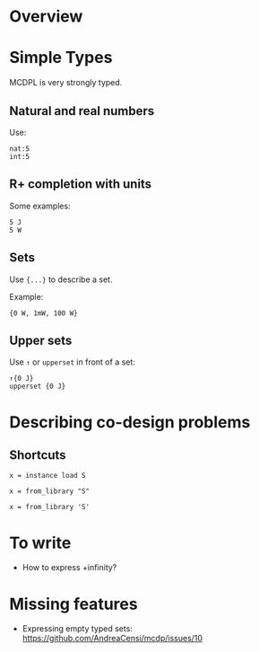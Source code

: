 
Overview
========



Simple Types
============

MCDPL is very strongly typed.


Natural and real numbers
------------------------

Use:

	nat:5
	int:5


R+ completion with units
------------------------

Some examples:

	5 J
	5 W


Sets
----

Use ``{...}`` to describe a set.

Example:

	{0 W, 1mW, 100 W}


Upper sets
----------

Use ``↑`` or ``upperset`` in front of a set:

	↑{0 J}
	upperset {0 J}	


Describing co-design problems
=============================


Shortcuts
---------

	x = instance load S

	x = from_library "S"

	x = from_library 'S'



To write
========

* How to express +infinity?

Missing features
================

* Expressing empty typed sets: https://github.com/AndreaCensi/mcdp/issues/10
